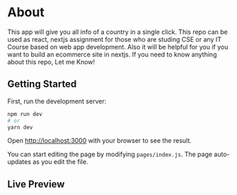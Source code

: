 # About

This app will give you all info of a country in a single click. This repo can be used as react, nextjs assignment for those who are studing CSE or any IT Course based on web app development. Also it will be helpful
for you if you want to build an ecommerce site in nextjs. If you need to know anything about this repo, Let me Know!

## Getting Started

First, run the development server:

```bash
npm run dev
# or
yarn dev
```

Open [http://localhost:3000](http://localhost:3000) with your browser to see the result.

You can start editing the page by modifying `pages/index.js`. The page auto-updates as you edit the file.

## Live Preview
